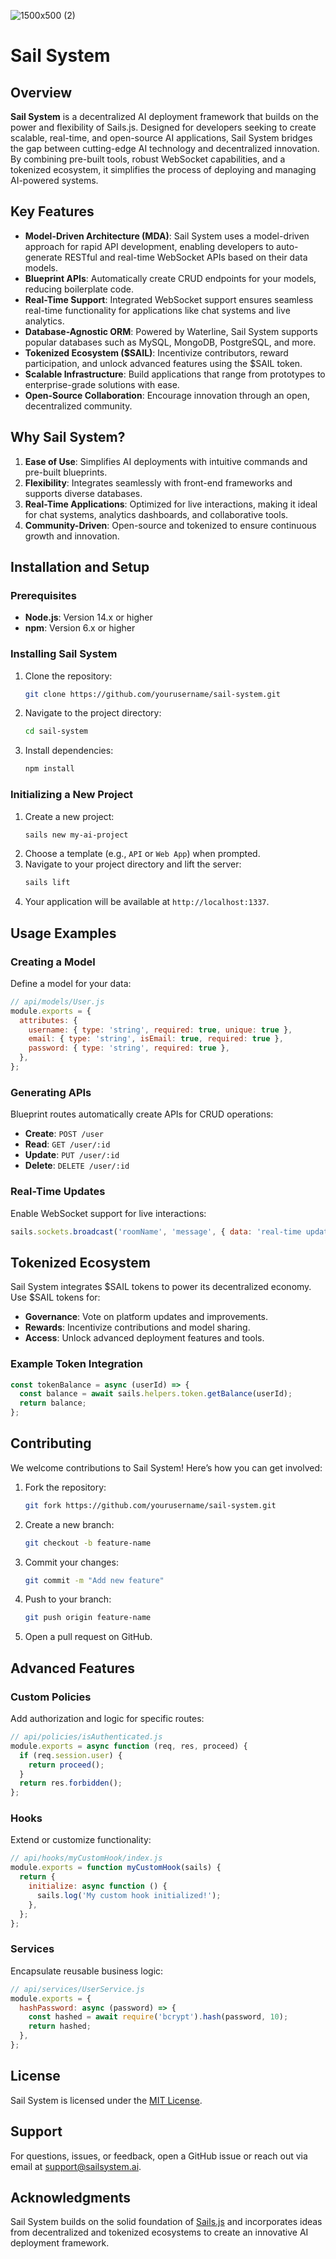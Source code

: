 
![1500x500 (2)](https://github.com/user-attachments/assets/11456bc9-5811-4671-aa30-8f2083bedd04)

# Sail System

## Overview
**Sail System** is a decentralized AI deployment framework that builds on the power and flexibility of Sails.js. Designed for developers seeking to create scalable, real-time, and open-source AI applications, Sail System bridges the gap between cutting-edge AI technology and decentralized innovation. By combining pre-built tools, robust WebSocket capabilities, and a tokenized ecosystem, it simplifies the process of deploying and managing AI-powered systems.

## Key Features
- **Model-Driven Architecture (MDA)**: Sail System uses a model-driven approach for rapid API development, enabling developers to auto-generate RESTful and real-time WebSocket APIs based on their data models.
- **Blueprint APIs**: Automatically create CRUD endpoints for your models, reducing boilerplate code.
- **Real-Time Support**: Integrated WebSocket support ensures seamless real-time functionality for applications like chat systems and live analytics.
- **Database-Agnostic ORM**: Powered by Waterline, Sail System supports popular databases such as MySQL, MongoDB, PostgreSQL, and more.
- **Tokenized Ecosystem ($SAIL)**: Incentivize contributors, reward participation, and unlock advanced features using the $SAIL token.
- **Scalable Infrastructure**: Build applications that range from prototypes to enterprise-grade solutions with ease.
- **Open-Source Collaboration**: Encourage innovation through an open, decentralized community.

## Why Sail System?
1. **Ease of Use**: Simplifies AI deployments with intuitive commands and pre-built blueprints.
2. **Flexibility**: Integrates seamlessly with front-end frameworks and supports diverse databases.
3. **Real-Time Applications**: Optimized for live interactions, making it ideal for chat systems, analytics dashboards, and collaborative tools.
4. **Community-Driven**: Open-source and tokenized to ensure continuous growth and innovation.

## Installation and Setup

### Prerequisites
- **Node.js**: Version 14.x or higher
- **npm**: Version 6.x or higher

### Installing Sail System
1. Clone the repository:
   ```bash
   git clone https://github.com/yourusername/sail-system.git
   ```
2. Navigate to the project directory:
   ```bash
   cd sail-system
   ```
3. Install dependencies:
   ```bash
   npm install
   ```

### Initializing a New Project
1. Create a new project:
   ```bash
   sails new my-ai-project
   ```
2. Choose a template (e.g., `API` or `Web App`) when prompted.
3. Navigate to your project directory and lift the server:
   ```bash
   sails lift
   ```
4. Your application will be available at `http://localhost:1337`.

## Usage Examples

### Creating a Model
Define a model for your data:
```javascript
// api/models/User.js
module.exports = {
  attributes: {
    username: { type: 'string', required: true, unique: true },
    email: { type: 'string', isEmail: true, required: true },
    password: { type: 'string', required: true },
  },
};
```

### Generating APIs
Blueprint routes automatically create APIs for CRUD operations:
- **Create**: `POST /user`
- **Read**: `GET /user/:id`
- **Update**: `PUT /user/:id`
- **Delete**: `DELETE /user/:id`

### Real-Time Updates
Enable WebSocket support for live interactions:
```javascript
sails.sockets.broadcast('roomName', 'message', { data: 'real-time update' });
```

## Tokenized Ecosystem
Sail System integrates $SAIL tokens to power its decentralized economy. Use $SAIL tokens for:
- **Governance**: Vote on platform updates and improvements.
- **Rewards**: Incentivize contributions and model sharing.
- **Access**: Unlock advanced deployment features and tools.

### Example Token Integration
```javascript
const tokenBalance = async (userId) => {
  const balance = await sails.helpers.token.getBalance(userId);
  return balance;
};
```

## Contributing
We welcome contributions to Sail System! Here’s how you can get involved:

1. Fork the repository:
   ```bash
   git fork https://github.com/yourusername/sail-system.git
   ```
2. Create a new branch:
   ```bash
   git checkout -b feature-name
   ```
3. Commit your changes:
   ```bash
   git commit -m "Add new feature"
   ```
4. Push to your branch:
   ```bash
   git push origin feature-name
   ```
5. Open a pull request on GitHub.

## Advanced Features

### Custom Policies
Add authorization and logic for specific routes:
```javascript
// api/policies/isAuthenticated.js
module.exports = async function (req, res, proceed) {
  if (req.session.user) {
    return proceed();
  }
  return res.forbidden();
};
```

### Hooks
Extend or customize functionality:
```javascript
// api/hooks/myCustomHook/index.js
module.exports = function myCustomHook(sails) {
  return {
    initialize: async function () {
      sails.log('My custom hook initialized!');
    },
  };
};
```

### Services
Encapsulate reusable business logic:
```javascript
// api/services/UserService.js
module.exports = {
  hashPassword: async (password) => {
    const hashed = await require('bcrypt').hash(password, 10);
    return hashed;
  },
};
```

## License
Sail System is licensed under the [MIT License](LICENSE).

## Support
For questions, issues, or feedback, open a GitHub issue or reach out via email at support@sailsystem.ai.

## Acknowledgments
Sail System builds on the solid foundation of [Sails.js](https://sailsjs.com) and incorporates ideas from decentralized and tokenized ecosystems to create an innovative AI deployment framework.
